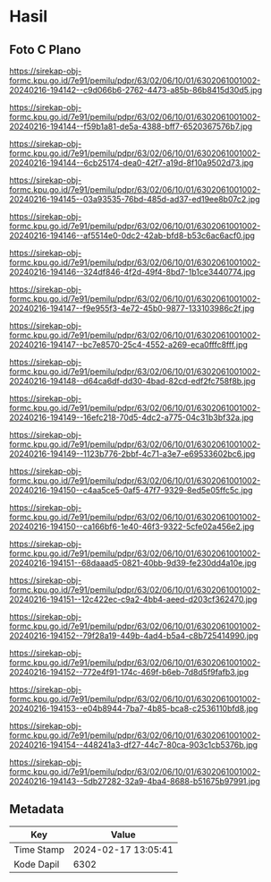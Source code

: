 # Hasil

## Foto C Plano

https://sirekap-obj-formc.kpu.go.id/7e91/pemilu/pdpr/63/02/06/10/01/6302061001002-20240216-194142--c9d066b6-2762-4473-a85b-86b8415d30d5.jpg

https://sirekap-obj-formc.kpu.go.id/7e91/pemilu/pdpr/63/02/06/10/01/6302061001002-20240216-194144--f59b1a81-de5a-4388-bff7-6520367576b7.jpg

https://sirekap-obj-formc.kpu.go.id/7e91/pemilu/pdpr/63/02/06/10/01/6302061001002-20240216-194144--6cb25174-dea0-42f7-a19d-8f10a9502d73.jpg

https://sirekap-obj-formc.kpu.go.id/7e91/pemilu/pdpr/63/02/06/10/01/6302061001002-20240216-194145--03a93535-76bd-485d-ad37-ed19ee8b07c2.jpg

https://sirekap-obj-formc.kpu.go.id/7e91/pemilu/pdpr/63/02/06/10/01/6302061001002-20240216-194146--af5514e0-0dc2-42ab-bfd8-b53c6ac6acf0.jpg

https://sirekap-obj-formc.kpu.go.id/7e91/pemilu/pdpr/63/02/06/10/01/6302061001002-20240216-194146--324df846-4f2d-49f4-8bd7-1b1ce3440774.jpg

https://sirekap-obj-formc.kpu.go.id/7e91/pemilu/pdpr/63/02/06/10/01/6302061001002-20240216-194147--f9e955f3-4e72-45b0-9877-133103986c2f.jpg

https://sirekap-obj-formc.kpu.go.id/7e91/pemilu/pdpr/63/02/06/10/01/6302061001002-20240216-194147--bc7e8570-25c4-4552-a269-eca0fffc8fff.jpg

https://sirekap-obj-formc.kpu.go.id/7e91/pemilu/pdpr/63/02/06/10/01/6302061001002-20240216-194148--d64ca6df-dd30-4bad-82cd-edf2fc758f8b.jpg

https://sirekap-obj-formc.kpu.go.id/7e91/pemilu/pdpr/63/02/06/10/01/6302061001002-20240216-194149--16efc218-70d5-4dc2-a775-04c31b3bf32a.jpg

https://sirekap-obj-formc.kpu.go.id/7e91/pemilu/pdpr/63/02/06/10/01/6302061001002-20240216-194149--1123b776-2bbf-4c71-a3e7-e69533602bc6.jpg

https://sirekap-obj-formc.kpu.go.id/7e91/pemilu/pdpr/63/02/06/10/01/6302061001002-20240216-194150--c4aa5ce5-0af5-47f7-9329-8ed5e05ffc5c.jpg

https://sirekap-obj-formc.kpu.go.id/7e91/pemilu/pdpr/63/02/06/10/01/6302061001002-20240216-194150--ca166bf6-1e40-46f3-9322-5cfe02a456e2.jpg

https://sirekap-obj-formc.kpu.go.id/7e91/pemilu/pdpr/63/02/06/10/01/6302061001002-20240216-194151--68daaad5-0821-40bb-9d39-fe230dd4a10e.jpg

https://sirekap-obj-formc.kpu.go.id/7e91/pemilu/pdpr/63/02/06/10/01/6302061001002-20240216-194151--12c422ec-c9a2-4bb4-aeed-d203cf362470.jpg

https://sirekap-obj-formc.kpu.go.id/7e91/pemilu/pdpr/63/02/06/10/01/6302061001002-20240216-194152--79f28a19-449b-4ad4-b5a4-c8b725414990.jpg

https://sirekap-obj-formc.kpu.go.id/7e91/pemilu/pdpr/63/02/06/10/01/6302061001002-20240216-194152--772e4f91-174c-469f-b6eb-7d8d5f9fafb3.jpg

https://sirekap-obj-formc.kpu.go.id/7e91/pemilu/pdpr/63/02/06/10/01/6302061001002-20240216-194153--e04b8944-7ba7-4b85-bca8-c2536110bfd8.jpg

https://sirekap-obj-formc.kpu.go.id/7e91/pemilu/pdpr/63/02/06/10/01/6302061001002-20240216-194154--448241a3-df27-44c7-80ca-903c1cb5376b.jpg

https://sirekap-obj-formc.kpu.go.id/7e91/pemilu/pdpr/63/02/06/10/01/6302061001002-20240216-194143--5db27282-32a9-4ba4-8688-b51675b97991.jpg


## Metadata

| Key        | Value               |
| ---------- | ------------------- |
| Time Stamp | 2024-02-17 13:05:41 |
| Kode Dapil | 6302                |



